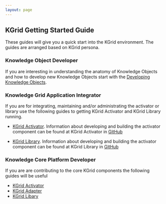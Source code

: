 ```yaml
---
layout: page
---
```

## KGrid Getting Started Guide

These guides will give you a quick start into the KGrid environment.  The guides are arranged based on KGrid persona.

### Knowledge Object Developer

If you are interesting in understanding the anatomy of Knowledge Objects and how to develop new
Knowledge Objects start with the [Developing Knowledge Objects](./developing-kos).

### Knowledge Grid Application Integrator

If you are for integrating, maintaining and/or administrating the activator or library use the following guides to 
getting KGrid Activator and KGrid Library running.

* [KGrid Activator](http://kgrid.org/kgrid-activator).  Information about developing and 
building the activator component can be found at KGrid Activator in [GitHub](https://github.com/kgrid/kgrid-activator)

* [KGrid Library](http://kgrid.org/kgrid-library).  Information about developing and 
building the activator component can be found at KGrid Library in [GitHub](https://github.com/kgrid/kgrid-library)

### Knowledge Core Platform Developer

If you are are contributing to the core KGrid components the following guides will be useful
* [KGrid Activator](http://kgrid.org/kgrid-activator/)
* [KGrid Adapter](http://kgrid.org/kgrid-adapter/)
* [KGrid Libary](http://kgrid.org/kgrid-library/)

